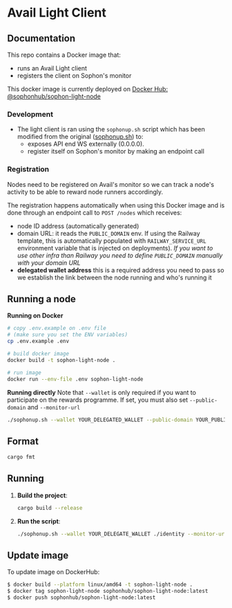 
# Avail Light Client

## Documentation

This repo contains a Docker image that:
- runs an Avail Light client
- registers the client on Sophon's monitor

This docker image is currently deployed on [Docker Hub: @sophonhub/sophon-light-node](https://hub.docker.com/repository/docker/sophonhub/sophon-light-node/general)

### Development
- The light client is ran using the `sophonup.sh` script which has been modified from the original ([sophonup.sh](https://github.com/availproject/availup/blob/main/availup.sh)) to:
  - exposes API end WS externally (0.0.0.0).
  - register itself on Sophon's monitor by making an endpoint call

### Registration
Nodes need to be registered on Avail's monitor so we can track a node's activity to be able to reward node runners accordingly. 

The registration happens automatically when using this Docker image and is done through an endpoint call to `POST /nodes` which receives:
- node ID address (automatically generated)
- domain URL: it reads the `PUBLIC_DOMAIN` env. If using the Railway template, this is automatically populated with `RAILWAY_SERVICE_URL` environment variable that is injected on deployments). *If you want to use other infra than Railway you need to define `PUBLIC_DOMAIN` manually with your domain URL*
- **delegated wallet address** this is a required address you need to pass so we establish the link between the node running and who's running it
  
## Running a node

**Running on Docker**
```bash
# copy .env.example on .env file 
# (make sure you set the ENV variables)
cp .env.example .env

# build docker image
docker build -t sophon-light-node .

# run image
docker run --env-file .env sophon-light-node
```

**Running directly**
Note that `--wallet` is only required if you want to participate on the rewards programme. If set, you must also set `--public-domain` and `--monitor-url`  
```bash
./sophonup.sh --wallet YOUR_DELEGATED_WALLET --public-domain YOUR_PUBLIC_DOMAIN --monitor-url SOPHON_MONITOR_URL
```

## Format

```bash
cargo fmt
```

## Running

1. **Build the project**:
    ```bash
    cargo build --release
    ```

2. **Run the script**:

    ```bash
    ./sophonup.sh --wallet YOUR_DELEGATE_WALLET ./identity --monitor-url SOPHON_MONITOR_URL --public-domain YOUR_PUBLIC_DOMAIN
    ```

## Update image
To update image on DockerHub:
```bash
$ docker build --platform linux/amd64 -t sophon-light-node .
$ docker tag sophon-light-node sophonhub/sophon-light-node:latest
$ docker push sophonhub/sophon-light-node:latest
```